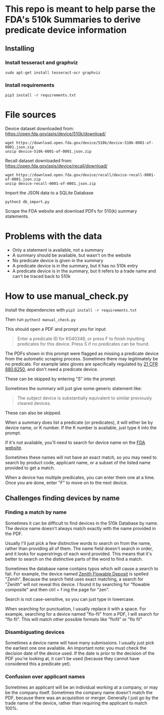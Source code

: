 # This repo is meant to help parse the FDA's 510k Summaries to derive predicate device information

## Installing

### Install tesseract and graphviz

```
sudo apt-get install tesseract-ocr graphviz
```

### Install requirements

```
pip3 install -r requirements.txt
```

# File sources

Device dataset downloaded from: https://open.fda.gov/apis/device/510k/download/

```
wget https://download.open.fda.gov/device/510k/device-510k-0001-of-0001.json.zip
unzip device-510k-0001-of-0001.json.zip
```

Recall dataset downloaded from: https://open.fda.gov/apis/device/recall/download/

```
wget https://download.open.fda.gov/device/recall/device-recall-0001-of-0001.json.zip
unzip device-recall-0001-of-0001.json.zip
```

Import the JSON data to a SQLite Database

```
python3 db_import.py
```

Scrape the FDA website and download PDFs for 510(k) summary statements.


# Problems with the data

* Only a statement is available, not a summary
* A summary should be available, but wasn't on the website
* No predicate device is given in the summary
* A predicate device is in the summary, but it has no 510k entry
* A predicate device is in the summary, but it refers to a trade name and can't be traced back to 510k

# How to use manual_check.py

Install the dependencies with `pip3 install -r requirements.txt`

Then run `python3 manual_check.py`

This should open a PDF and prompt you for input:

> Enter a predicate ID for K040346, or press F to finish inputting predicates for this device. Press S if no predicates can be found.


The PDFs shown in this prompt were flagged as missing a predicate device from the automatic scraping process.
Sometimes there may legitimately be no predicate. For example latex gloves are specifically regulated by
[21 CFR 880.6250](https://www.accessdata.fda.gov/scripts/cdrh/cfdocs/cfcfr/cfrsearch.cfm?fr=880.6250),
and don't need a predicate device.

These can be skipped by entering "S" into the prompt.

Sometimes the summary will just give some generic statement like:

> The subject device is substantially equivalent to similar previously cleared devices.

These can also be skipped.

When a summary does list a predicate (or predicates), it will either be by device name, or K number.
If the K number is available, just type it into the prompt.

If it's not available, you'll need to search for device name on the
[FDA website](https://www.accessdata.fda.gov/scripts/cdrh/cfdocs/cfpmn/pmn.cfm).

Sometimes these names will not have an exact match, so you may need to search by
product code, applicant name, or a subset of the listed name provided to get a match.

When a device has multiple predicates, you can enter them one at a time. Once you are done,
enter "F" to move on to the next device.

## Challenges finding devices by name

### Finding a match by name

Sometimes it can be difficult to find devices in the 510k Database by name.
The device name doesn't always match exactly with the name provided in the PDF.

Usually I'll just pick a few distinctive words to search on from the name, rather than providing all of them.
The name field doesn't search in order, and it looks for superstrings of each word provided.
This means that it's better to search on the distinctive parts of the word to find a match.

Sometimes the database name contains typos which will cause a search to fail.
For example, the device named [Zenith Flowable Deposit](https://www.accessdata.fda.gov/scripts/cdrh/cfdocs/cfpmn/pmn.cfm?ID=K970683)
is spelled "Zenih". Because the search field uses exact matching, a search for "Zenith" will not reveal this device.
I found it by searching for "flowable composite" and then ctrl + f ing the page for "zen".

Search is not case-sensitive, so you can just type in lowercase.

When searching for punctuation, I usually replace it with a space. For example, searching 
for a device named "flo-fil" from a PDF, I will search for "flo fil".
This will match other possible formats like "flofil" or "flo fil"

### Disambiguating devices

Sometimes a device name will have many submissions. I usually just pick the earliest one one available.
An important note: you must check the decision date of the device used. If the date is prior to the decision
of the PDF you're looking at, it can't be used (because they cannot have considered this a predicate yet).

### Confusion over applicant names

Sometimes an applicant will be an individual working at a company, or may be the company itself.
Sometimes the company name doesn't match the PDF, because there was an acquisition or merger.
Generally I just go by the trade name of the device, rather than requiring the applicant to match 100%.